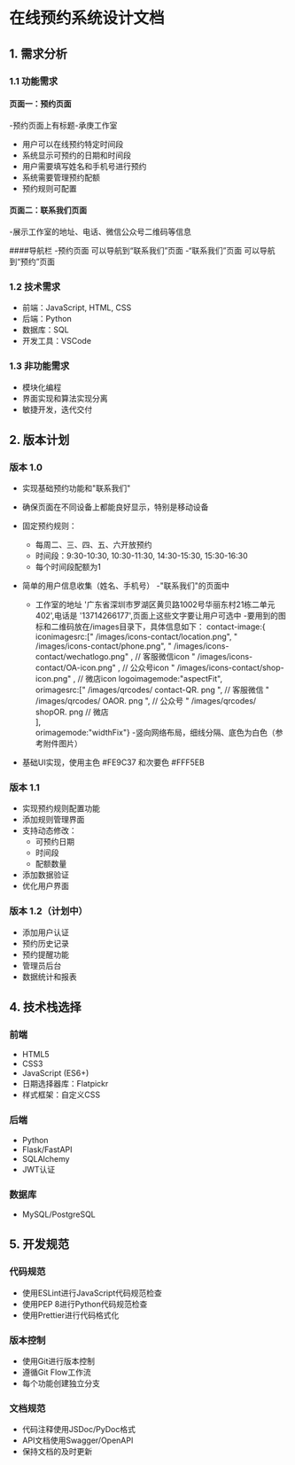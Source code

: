 # 在线预约系统设计文档

## 1. 需求分析

### 1.1 功能需求
#### 页面一：预约页面
-预约页面上有标题-承庚工作室
- 用户可以在线预约特定时间段
- 系统显示可预约的日期和时间段
- 用户需要填写姓名和手机号进行预约
- 系统需要管理预约配额
- 预约规则可配置

#### 页面二：联系我们页面
-展示工作室的地址、电话、微信公众号二维码等信息

####导航栏
-预约页面 可以导航到“联系我们”页面
-“联系我们”页面 可以导航到“预约”页面

### 1.2 技术需求
- 前端：JavaScript, HTML, CSS
- 后端：Python
- 数据库：SQL
- 开发工具：VSCode

### 1.3 非功能需求
- 模块化编程
- 界面实现和算法实现分离
- 敏捷开发，迭代交付

## 2. 版本计划

### 版本 1.0
- 实现基础预约功能和"联系我们"
- 确保页面在不同设备上都能良好显示，特别是移动设备
- 固定预约规则：
  - 每周二、三、四、五、六开放预约
  - 时间段：9:30-10:30, 10:30-11:30, 14:30-15:30, 15:30-16:30
  - 每个时间段配额为1
- 简单的用户信息收集（姓名、手机号）
-"联系我们"的页面中
  - 工作室的地址 '广东省深圳市罗湖区黄贝路1002号华丽东村21栋二单元402',电话是 '13714266177',页面上这些文字要让用户可选中
  -要用到的图标和二维码放在/images目录下，具体信息如下：
contact-image:{
          iconimagesrc:[" /images/icons-contact/location.png",
          " /images/icons-contact/phone.png",
          " /images/icons-contact/wechatlogo.png" , // 客服微信icon
          " /images/icons-contact/OA-icon.png" , // 公众号icon
          " /images/icons-contact/shop-icon.png" , // 微店icon
          logoimagemode:"aspectFit",         
          orimagesrc:[" /images/qrcodes/ contact-QR. png ",  // 客服微信
          " /images/qrcodes/ OAOR. png ",   // 公众号
          " /images/qrcodes/ shopOR. png  // 微店  
         ],     
           orimagemode:"widthFix"}
  -竖向网络布局，细线分隔、底色为白色（参考附件图片）

- 基础UI实现，使用主色 #FE9C37 和次要色 #FFF5EB

### 版本 1.1
- 实现预约规则配置功能
- 添加规则管理界面
- 支持动态修改：
  - 可预约日期
  - 时间段
  - 配额数量
- 添加数据验证
- 优化用户界面

### 版本 1.2（计划中）
- 添加用户认证
- 预约历史记录
- 预约提醒功能
- 管理员后台
- 数据统计和报表

## 4. 技术栈选择

### 前端
- HTML5
- CSS3
- JavaScript (ES6+)
- 日期选择器库：Flatpickr
- 样式框架：自定义CSS

### 后端
- Python
- Flask/FastAPI
- SQLAlchemy
- JWT认证

### 数据库
- MySQL/PostgreSQL

## 5. 开发规范

### 代码规范
- 使用ESLint进行JavaScript代码规范检查
- 使用PEP 8进行Python代码规范检查
- 使用Prettier进行代码格式化

### 版本控制
- 使用Git进行版本控制
- 遵循Git Flow工作流
- 每个功能创建独立分支

### 文档规范
- 代码注释使用JSDoc/PyDoc格式
- API文档使用Swagger/OpenAPI
- 保持文档的及时更新 